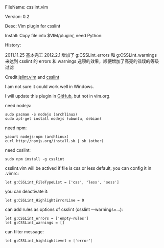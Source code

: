 FileName: csslint.vim

Version: 0.2

Desc: Vim plugin for csslint

Install: Copy file into $VIM/plugin/, need Python 

History: 

2011.11.25 基本完工
2012.2.1 增加了 g:CSSLint_errors 和 g:CSSLint_warnings 来达到 csslint 的 errors 和 warnings 选项的效果，顺便增加了高亮的错误的等级过滤


Credit [jslint.vim](https://github.com/hallettj/jslint.vim) and [csslint](http://csslint.net/)

I am not sure it could work well in Windows.

I will update this plugin in [GitHub](https://github.com/bolasblack/csslint), but not in vim.org.

need nodejs:

    sudo pacman -S nodejs (archlinux)
    sudo apt-get install nodejs (ubuntu, debian)

need npm:

    yaourt nodejs-npm (archlinux)
    curl http://npmjs.org/install.sh | sh (other)

need csslint:

    sudo npm install -g csslint

csslint.vim will be actived if file is css or less default, you can config it in .vimrc:

    let g:CSSLint_FileTypeList = ['css', 'less', 'sess']

you can deactivate it:

    let g:CSSLint_HighlightErrorLine = 0

can add rules as options of csslint (csslint --warnings=...):

    let g:CSSLint_errors = ['empty-rules']
    let g:CSSLint_warnings = []

can filter message:

    let g:CSSLint_highlightLevel = ['error']

